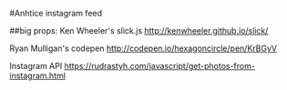 #Anhtice instagram feed

##big props:
Ken Wheeler's slick.js http://kenwheeler.github.io/slick/

Ryan Mulligan's codepen http://codepen.io/hexagoncircle/pen/KrBGyV

Instagram API https://rudrastyh.com/javascript/get-photos-from-instagram.html
